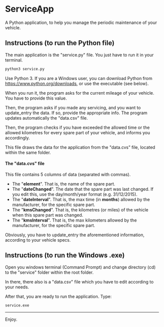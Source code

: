 # ServiceApp
A Python application, to help you manage the periodic maintenance of your vehicle.

## Instructions (to run the Python file)
The main application is the "service.py" file. You just have to run it in your terminal.

```bash
python3 service.py
```

Use Python 3. If you are a Windows user, you can download Python from https://www.python.org/downloads, or use the executable (see below).

When you run it, the program asks for the current mileage of your vehicle. You have to provide this value.

Then, the program asks if you made any servicing, and you want to update_entry the data. If so, provide the appropriate info. The program updates automatically the "data.csv" file.

Then, the program checks if you have exceeded the allowed time or the allowed kilometres for every spare part of your vehicle, and informs you accordingly.

This file draws the data for the application from the "data.cvs" file, located within the same folder.

#### The "data.cvs" file

 This file contains 5 columns of data (separated with commas).

 - The "**element**". That is, the name of the spare part.
 - The "**dateChanged**". The date that the spare part was last changed. If you edit this, use the day/month/year format (e.g. 31/12/2015).
 - The "**dateInterval**". That is, the max time (in **months**) allowed by the manufacturer, for the specific spare part.
 - The "**kmsChanged**". That is, the kilometres (or miles) of the vehicle when this spare part was changed.
 - The "**kmsInterval**". That is, the max kilometers allowed by the manufacturer, for the specific spare part.

Obviously, you have to update_entry the aforementioned information, according to your vehicle specs.


## Instructions (to run the Windows .exe)
Open you windows terminal (Command Prompt) and change directory (cd) to the "service" folder within the root folder.

In there, there also is a "data.csv" file which you have to edit according to your needs.

After that, you are ready to run the application. Type:

```bash
service.exe
```
___

Enjoy.


